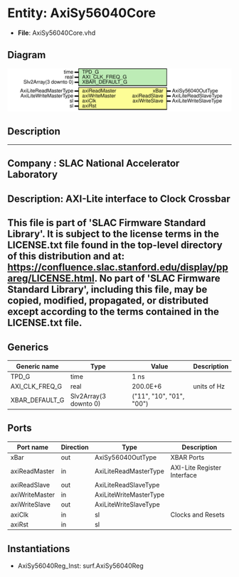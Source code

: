 # Entity: AxiSy56040Core

- **File**: AxiSy56040Core.vhd
## Diagram

![Diagram](AxiSy56040Core.svg "Diagram")
## Description

-----------------------------------------------------------------------------
 Company    : SLAC National Accelerator Laboratory
-----------------------------------------------------------------------------
 Description: AXI-Lite interface to Clock Crossbar
-----------------------------------------------------------------------------
 This file is part of 'SLAC Firmware Standard Library'.
 It is subject to the license terms in the LICENSE.txt file found in the
 top-level directory of this distribution and at:
    https://confluence.slac.stanford.edu/display/ppareg/LICENSE.html.
 No part of 'SLAC Firmware Standard Library', including this file,
 may be copied, modified, propagated, or distributed except according to
 the terms contained in the LICENSE.txt file.
-----------------------------------------------------------------------------
## Generics

| Generic name   | Type                  | Value                    | Description  |
| -------------- | --------------------- | ------------------------ | ------------ |
| TPD_G          | time                  | 1 ns                     |              |
| AXI_CLK_FREQ_G | real                  | 200.0E+6                 |  units of Hz |
| XBAR_DEFAULT_G | Slv2Array(3 downto 0) | ("11", "10", "01", "00") |              |
## Ports

| Port name      | Direction | Type                   | Description                 |
| -------------- | --------- | ---------------------- | --------------------------- |
| xBar           | out       | AxiSy56040OutType      | XBAR Ports                  |
| axiReadMaster  | in        | AxiLiteReadMasterType  | AXI-Lite Register Interface |
| axiReadSlave   | out       | AxiLiteReadSlaveType   |                             |
| axiWriteMaster | in        | AxiLiteWriteMasterType |                             |
| axiWriteSlave  | out       | AxiLiteWriteSlaveType  |                             |
| axiClk         | in        | sl                     | Clocks and Resets           |
| axiRst         | in        | sl                     |                             |
## Instantiations

- AxiSy56040Reg_Inst: surf.AxiSy56040Reg
